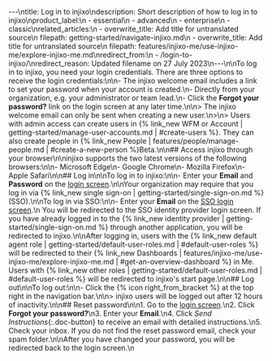 ---\ntitle: Log in to injixo\ndescription: Short description of how to log in to injixo\nproduct_label:\n  - essential\n  - advanced\n  - enterprise\n  - classic\nrelated_articles:\n  - overwrite_title: Add title for untranslated source\n    filepath: getting-started/navigate-injixo.md\n  - overwrite_title: Add title for untranslated source\n    filepath: features/injixo-me/use-injixo-me/explore-injixo-me.md\nredirect_from:\n  - /login-to-injixo/\nredirect_reason: Updated filename on 27 July 2023\n---\n\nTo log in to injixo, you need your login credentials. There are three options to receive the login credentials:\n\n- The injixo welcome email includes a link to set your password when your account is created.\n- Directly from your organization, e.g. your administrator or team lead.\n- Click the **Forgot your password?** link on the login screen at any later time.\n\n> The injixo welcome email can only be sent when creating a new user.\n>\n> Users with admin access can create users in {% link_new WFM or Account | getting-started/manage-user-accounts.md | #create-users %}. They can also create people in {% link_new People | features/people/manage-people.md | #create-a-new-person %}<span class="beta-icon">Beta</span>.\n\n## Access injixo through your browser\n\ninjixo supports the two latest versions of the following browsers:\n\n- Microsoft Edge\n- Google Chrome\n- Mozilla Firefox\n- Apple Safari\n\n## Log in\n\nTo log in to injixo:\n\n- Enter your **Email** and **Password** on the [login screen](https://www.injixo.com/login).\n\nYour organization may require that you log in via {% link_new single sign-on | getting-started/single-sign-on.md %} (SSO).\n\nTo log in via SSO:\n\n- Enter your **Email** on the [SSO login screen](https://www.injixo.com/login/sso).\n  You will be redirected to the SSO identity provider login screen. If you have already logged in to the {% link_new identity provider | getting-started/single-sign-on.md %} through another application, you will be redirected to injixo.\n\nAfter logging in, users with the {% link_new default agent role | getting-started/default-user-roles.md | #default-user-roles %} will be redirected to their {% link_new Dashboards | features/injixo-me/use-injixo-me/explore-injixo-me.md | #get-an-overview-dashboard %} in Me. Users with {% link_new other roles | getting-started/default-user-roles.md | #default-user-roles %} will be redirected to injixo's start page.\n\n## Log out\n\nTo log out:\n\n- Click the {% icon right_from_bracket %} at the top right in the navigation bar.\n\n> injixo users will be logged out after 12 hours of inactivity.\n\n## Reset password\n\n1. Go to the [login screen](https://www.injixo.com/login).\n2. Click **Forgot your password?**\n3. Enter your **Email**.\n4. Click _Send Instructions_{:.doc-button} to receive an email with detailed instructions.\n5. Check your inbox. If you do not find the reset password email, check your spam folder.\n\nAfter you have changed your password, you will be redirected back to the login screen.\n
